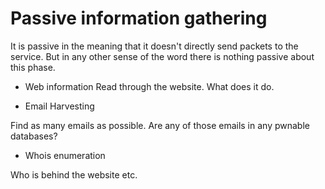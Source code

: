 # Passive information gathering

It is passive in the meaning that it doesn't directly send packets to the service. But in any other sense of the word there is nothing passive about this phase.


 - Web information
Read through the website. What does it do.

 - Email Harvesting

Find as many emails as possible. Are any of those emails in any pwnable databases?

 - Whois enumeration

Who is behind the website etc.

